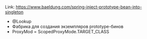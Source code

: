 Link: https://www.baeldung.com/spring-inject-prototype-bean-into-singleton

* @Lookup  
* Фабрика для создания экземпляров prototype-бинов  
* ProxyMod = ScopedProxyMode.TARGET_CLASS  